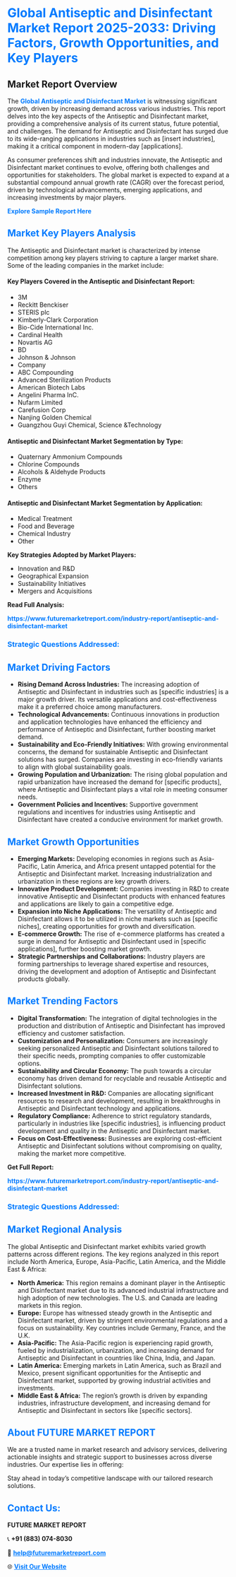 <h1 style="color: #007BFF;">Global Antiseptic and Disinfectant Market Report 2025-2033: Driving Factors, Growth Opportunities, and Key Players</h1>

<section id="overview">
<h2>Market Report Overview</h2>
<p>The <a href="https://www.futuremarketreport.com/industry-report/antiseptic-and-disinfectant-market" style="color: #007BFF; text-decoration: none;"><strong>Global Antiseptic and Disinfectant Market</strong></a> is witnessing significant growth, driven by increasing demand across various industries. This report delves into the key aspects of the Antiseptic and Disinfectant market, providing a comprehensive analysis of its current status, future potential, and challenges. The demand for Antiseptic and Disinfectant has surged due to its wide-ranging applications in industries such as [insert industries], making it a critical component in modern-day [applications].</p>
<p>As consumer preferences shift and industries innovate, the Antiseptic and Disinfectant market continues to evolve, offering both challenges and opportunities for stakeholders. The global market is expected to expand at a substantial compound annual growth rate (CAGR) over the forecast period, driven by technological advancements, emerging applications, and increasing investments by major players.</p>
</section>

<section id="overview">
<p><a href="https://www.futuremarketreport.com/request-sample/reportId=51880" style="color: #007BFF; text-decoration: none;"><strong>Explore Sample Report Here</strong></a></p>
</section>

<section id="key-players">
<h2 style="color: #007BFF;">Market Key Players Analysis</h2>
<p>The Antiseptic and Disinfectant market is characterized by intense competition among key players striving to capture a larger market share. Some of the leading companies in the market include:</p>
<h4>Key Players Covered in the Antiseptic and Disinfectant Report:</h4>
<ul><li>3M</li><li>Reckitt Benckiser</li><li>STERIS plc</li><li>Kimberly-Clark Corporation</li><li>Bio-Cide International Inc.</li><li>Cardinal Health</li><li>Novartis AG</li><li>BD</li><li>Johnson &amp; Johnson</li><li>Company</li><li>ABC Compounding</li><li>Advanced Sterilization Products</li><li>American Biotech Labs</li><li>Angelini Pharma InC.</li><li>Nufarm Limited</li><li>Carefusion Corp</li><li>Nanjing Golden Chemical</li><li>Guangzhou Guyi Chemical, Science &amp;Technology</li></ul>
<h4>Antiseptic and Disinfectant Market Segmentation by Type:</h4>
<ul><li>Quaternary Ammonium Compounds</li><li>Chlorine Compounds</li><li>Alcohols &amp; Aldehyde Products</li><li>Enzyme</li><li>Others</li></ul>

<h4>Antiseptic and Disinfectant Market Segmentation by Application:</h4>
<ul><li>Medical Treatment</li><li>Food and Beverage</li><li>Chemical Industry</li><li>Other</li></ul>
<p><strong>Key Strategies Adopted by Market Players:</strong></p>
<ul>
<li>Innovation and R&D</li>
<li>Geographical Expansion</li>
<li>Sustainability Initiatives</li>
<li>Mergers and Acquisitions</li>
</ul>
</section>

<section>
<p><strong>Read Full Analysis: </strong></p><a href="https://www.futuremarketreport.com/industry-report/antiseptic-and-disinfectant-market" style="color: #007BFF; text-decoration: none;"><strong>https://www.futuremarketreport.com/industry-report/antiseptic-and-disinfectant-market</strong></a>
<h3 style="color: #007BFF;">Strategic Questions Addressed:</h3>
</section>

<section id="driving-factors">
<h2 style="color: #007BFF;">Market Driving Factors</h2>
<ul>
<li><strong>Rising Demand Across Industries:</strong> The increasing adoption of Antiseptic and Disinfectant in industries such as [specific industries] is a major growth driver. Its versatile applications and cost-effectiveness make it a preferred choice among manufacturers.</li>
<li><strong>Technological Advancements:</strong> Continuous innovations in production and application technologies have enhanced the efficiency and performance of Antiseptic and Disinfectant, further boosting market demand.</li>
<li><strong>Sustainability and Eco-Friendly Initiatives:</strong> With growing environmental concerns, the demand for sustainable Antiseptic and Disinfectant solutions has surged. Companies are investing in eco-friendly variants to align with global sustainability goals.</li>
<li><strong>Growing Population and Urbanization:</strong> The rising global population and rapid urbanization have increased the demand for [specific products], where Antiseptic and Disinfectant plays a vital role in meeting consumer needs.</li>
<li><strong>Government Policies and Incentives:</strong> Supportive government regulations and incentives for industries using Antiseptic and Disinfectant have created a conducive environment for market growth.</li>
</ul>
</section>

<section id="growth-opportunities">
<h2 style="color: #007BFF;">Market Growth Opportunities</h2>
<ul>
<li><strong>Emerging Markets:</strong> Developing economies in regions such as Asia-Pacific, Latin America, and Africa present untapped potential for the Antiseptic and Disinfectant market. Increasing industrialization and urbanization in these regions are key growth drivers.</li>
<li><strong>Innovative Product Development:</strong> Companies investing in R&D to create innovative Antiseptic and Disinfectant products with enhanced features and applications are likely to gain a competitive edge.</li>
<li><strong>Expansion into Niche Applications:</strong> The versatility of Antiseptic and Disinfectant allows it to be utilized in niche markets such as [specific niches], creating opportunities for growth and diversification.</li>
<li><strong>E-commerce Growth:</strong> The rise of e-commerce platforms has created a surge in demand for Antiseptic and Disinfectant used in [specific applications], further boosting market growth.</li>
<li><strong>Strategic Partnerships and Collaborations:</strong> Industry players are forming partnerships to leverage shared expertise and resources, driving the development and adoption of Antiseptic and Disinfectant products globally.</li>
</ul>
</section>

<section id="trending-factors">
<h2 style="color: #007BFF;">Market Trending Factors</h2>
<ul>
<li><strong>Digital Transformation:</strong> The integration of digital technologies in the production and distribution of Antiseptic and Disinfectant has improved efficiency and customer satisfaction.</li>
<li><strong>Customization and Personalization:</strong> Consumers are increasingly seeking personalized Antiseptic and Disinfectant solutions tailored to their specific needs, prompting companies to offer customizable options.</li>
<li><strong>Sustainability and Circular Economy:</strong> The push towards a circular economy has driven demand for recyclable and reusable Antiseptic and Disinfectant solutions.</li>
<li><strong>Increased Investment in R&D:</strong> Companies are allocating significant resources to research and development, resulting in breakthroughs in Antiseptic and Disinfectant technology and applications.</li>
<li><strong>Regulatory Compliance:</strong> Adherence to strict regulatory standards, particularly in industries like [specific industries], is influencing product development and quality in the Antiseptic and Disinfectant market.</li>
<li><strong>Focus on Cost-Effectiveness:</strong> Businesses are exploring cost-efficient Antiseptic and Disinfectant solutions without compromising on quality, making the market more competitive.</li>
</ul>
</section>

<section>
<p><strong>Get Full Report: </strong></p><a href="https://www.futuremarketreport.com/industry-report/antiseptic-and-disinfectant-market" style="color: #007BFF; text-decoration: none;"><strong>https://www.futuremarketreport.com/industry-report/antiseptic-and-disinfectant-market</strong></a>
<h3 style="color: #007BFF;">Strategic Questions Addressed:</h3>
</section>


<section id="regional-analysis">
<h2 style="color: #007BFF;">Market Regional Analysis</h2>
<p>The global Antiseptic and Disinfectant market exhibits varied growth patterns across different regions. The key regions analyzed in this report include North America, Europe, Asia-Pacific, Latin America, and the Middle East & Africa:</p>
<ul>
<li><strong>North America:</strong> This region remains a dominant player in the Antiseptic and Disinfectant market due to its advanced industrial infrastructure and high adoption of new technologies. The U.S. and Canada are leading markets in this region.</li>
<li><strong>Europe:</strong> Europe has witnessed steady growth in the Antiseptic and Disinfectant market, driven by stringent environmental regulations and a focus on sustainability. Key countries include Germany, France, and the U.K.</li>
<li><strong>Asia-Pacific:</strong> The Asia-Pacific region is experiencing rapid growth, fueled by industrialization, urbanization, and increasing demand for Antiseptic and Disinfectant in countries like China, India, and Japan.</li>
<li><strong>Latin America:</strong> Emerging markets in Latin America, such as Brazil and Mexico, present significant opportunities for the Antiseptic and Disinfectant market, supported by growing industrial activities and investments.</li>
<li><strong>Middle East & Africa:</strong> The region’s growth is driven by expanding industries, infrastructure development, and increasing demand for Antiseptic and Disinfectant in sectors like [specific sectors].</li>
</ul>
</section>

<footer>
<h2 style="color: #007BFF;">About FUTURE MARKET REPORT</h2>
<p>We are a trusted name in market research and advisory services, delivering actionable insights and strategic support to businesses across diverse industries. Our expertise lies in offering:</p>

<p>Stay ahead in today’s competitive landscape with our tailored research solutions.</p>

<h2 style="color: #007BFF;">Contact Us:</h2>
<p><strong>FUTURE MARKET REPORT</strong></p>
<p>📞 <strong>+91 (883) 074-8030</strong></p>
<p>📧 <strong><a href="mailto:help@futuremarketreport.com" style="color: #007BFF;">help@futuremarketreport.com</a></strong></p>
<p>🌐 <strong><a href="https://www.futuremarketreport.com/" style="color: #007BFF;">Visit Our Website</a></strong></p>
</footer>